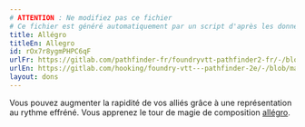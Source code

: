 ```yaml
---
# ATTENTION : Ne modifiez pas ce fichier
# Ce fichier est généré automatiquement par un script d'après les données du module Foundry VTT officiel et de sa traduction
title: Allégro
titleEn: Allegro
id: rOx7r8ygmPHPC6qF
urlFr: https://gitlab.com/pathfinder-fr/foundryvtt-pathfinder2-fr/-/blob/master/data/feats/rOx7r8ygmPHPC6qF.htm
urlEn: https://gitlab.com/hooking/foundry-vtt---pathfinder-2e/-/blob/master/packs/data/feats.db/allegro.json
layout: dons
---
```

Vous pouvez augmenter la rapidité de vos alliés grâce à une représentation au rythme effréné. Vous apprenez le tour de magie de composition [allégro](../sorts/allégro.html).
